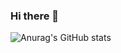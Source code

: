 ### Hi there 👋

![Anurag's GitHub stats](https://github-readme-stats.vercel.app/api?username=neoguiz&show_icons=true&theme=gruvbox)



<!--
**neoguiz/neoguiz** is a ✨ _special_ ✨ repository because its `README.md` (this file) appears on your GitHub profile.

Here are some ideas to get you started:

- 🔭 I’m currently working on ...
- 🌱 I’m currently learning ...
- 👯 I’m looking to collaborate on ...
- 🤔 I’m looking for help with ...
- 💬 Ask me about ...
- 📫 How to reach me: ...
- 😄 Pronouns: ...
- ⚡ Fun fact: ...
-->
